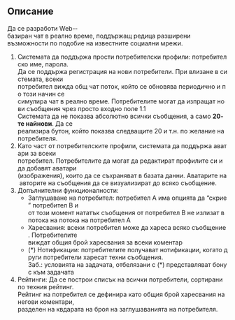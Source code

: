 ## Описание

Да се разработи Web-­базиран чат в реално време, поддържащ редица разширени възможности по подобие на известните социални мрежи.

1. Системата да поддържа прости потребителски профили: потребителско име, парола. Да се поддържа регистрация на нови потребители. При влизане в системата, всеки потребител вижда общ чат поток, който се обновява периодично и по този начин се симулира чат в реално време. Потребителите могат да изпращат нови съобщения чрез просто входно поле
    1.1 Системата да не показва абсолютно всички съобщения, а само **20­те най­нови**. Да се реализира бутон, който показва следващитe 20 и т.н. по желание на потребителя.
2. Като част от потребителските профили, системата да поддържа аватари за всеки потребител. Потребителите да могат да редактират профилите си и да добавят аватари (изображения), които да се съхраняват в базата данни. Аватарите на авторите на съобщения да се визуализират до всяко съобщение.
3. Допълнителни функционалности:
    - Заглушаване на потребител: потребител A има опцията да “скрие” потребител B и от този момент нататък съобщения от потребител B не излизат в потока на потока на потребител A
    - Харесвания: всеки потребител може да хареса всяко съобщeние. Потребителите виждат общия брой харесвания за всеки коментар
    - (\*) Нотификации: потребителите получават нотификации, когато други потребители харесат техни съобщения.
    Заб.: условията на задачата, отбелязани с (*) представляват бонус към задачата
4. Рейтинги: Да се построи списък на всички потребители, сортирани по техния рейтинг. Рейтинг на потребител се дефинира като общия брой харесвания на негови коментари, разделен на квдарата на броя на заглушаванията на потребителя.
